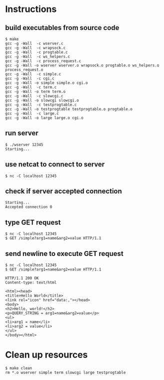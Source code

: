 # Instructions
## build executables from source code
```shell
$ make
gcc -g -Wall  -c wserver.c
gcc -g -Wall  -c wrapsock.c
gcc -g -Wall  -c progtable.c
gcc -g -Wall  -c ws_helpers.c
gcc -g -Wall  -c process_request.c
gcc -g -Wall -o wserver wserver.o wrapsock.o progtable.o ws_helpers.o process_request.o  
gcc -g -Wall  -c simple.c
gcc -g -Wall  -c cgi.c
gcc -g -Wall -o simple simple.o cgi.o  
gcc -g -Wall  -c term.c
gcc -g -Wall -o term term.o  
gcc -g -Wall  -c slowcgi.c
gcc -g -Wall -o slowcgi slowcgi.o  
gcc -g -Wall  -c testprogtable.c
gcc -g -Wall -o testprogtable testprogtable.o progtable.o  
gcc -g -Wall  -c large.c
gcc -g -Wall -o large large.o cgi.o
```
## run server
```shell
$ ./wserver 12345
Starting...
```
## use netcat to connect to server
```shell
$ nc -C localhost 12345
```
## check if server accepted connection
```shell
Starting...
Accepted connection 0
```
## type GET request
```shell
$ nc -C localhost 12345
$ GET /simple?arg1=name&arg2=value HTTP/1.1
```
## send newline to execute GET request
```shell
$ nc -C localhost 12345
$ GET /simple?arg1=name&arg2=value HTTP/1.1

HTTP/1.1 200 OK
Content-type: text/html

<html><head>
<title>Hello World</title>
<link rel="icon" href="data:,"></head>
<body>
<h2>Hello, world!</h2>
<p>QUERY_STRING = arg1=name&arg2=value</p>
<ul>
<li>arg1 = name</li>
<li>arg2 = value</li>
</ul>
</body></html>
```
# Clean up resources
```shell
$ make clean
rm *.o wserver simple term slowcgi large testprogtable
```
